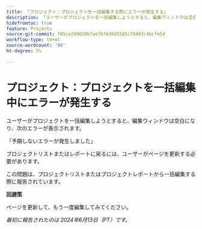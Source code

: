 ```yaml
---
title: 「プロジェクト：プロジェクトを一括編集する際にエラーが発生する」
description: 「ユーザーがプロジェクトを一括編集しようとすると、編集ウィンドウは空白になり、エラーが表示されます。」
hidefromtoc: true
feature: Projects
source-git-commit: f05ce2d8659b7ae7bf636d5585c78483c4bcfe5d
workflow-type: tm+mt
source-wordcount: '99'
ht-degree: 5%

---
```



# プロジェクト：プロジェクトを一括編集中にエラーが発生する

ユーザーがプロジェクトを一括編集しようとすると、編集ウィンドウは空白になり、次のエラーが表示されます。

「予期しないエラーが発生しました」

プロジェクトリストまたはレポートに戻るには、ユーザーがページを更新する必要があります。

この問題は、プロジェクトリストまたはプロジェクトレポートから一括編集する際に報告されています。

**回避策**

ページを更新して、もう一度編集してみてください。

_最初に報告されたのは 2024年6月13日（PT）です。_
